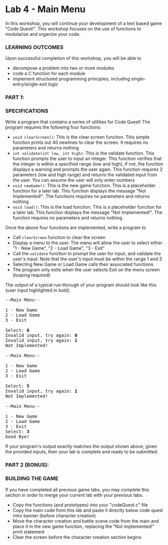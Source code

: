 # Lab 4 - Main Menu

In this workshop, you will continue your development of a text based game "Code Quest!". This workshop focuses on the use of functions to modularize and organize your code.

### LEARNING OUTCOMES

Upon successful completion of this workshop, you will be able to
- decompose a problem into two or more modules
- code a C function for each module
- implement structured programming principles, including single-entry/single-exit logic

### PART 1:

### SPECIFICATIONS

Write a program that contains a series of utilities for Code Quest! The program requires the following four functions:

- `void clearScreen()`: This is the clear screen function. This simple function prints out 40 newlines to clear the screen. It requires no parameters and returns nothing
- `int validate(int low, int high)`: This is the validate function. This function prompts the user to input an integer. This function verifies that the integer is within a specified range (low and high), if not, the function displays a warning and prompts the user again. This function requires 2 parameters (low and high range) and returns the validated input from the user. You can assume the user will only enter numbers
- `void newGame()`: This is the new game function. This is a placeholder function for a later lab. This function displays the message "Not Implemented!". The functions requires no parameters and returns nothing
- `void load()`: This is the load function. This is a placeholder function for a later lab. This function displays the message "Not Implemented!". The function requires no parameters and returns nothing

Once the above four functions are implemented, write a program to

- Call `clearScreen` function to clear the screen
- Display a menu to the user. The menu will allow the user to select either "1 - New Game", "2 - Load Game", "3 - Exit"
- Call the `validate` function to prompt the user for input, and validate the user's input. Note that the user's input must be within the range 1 and 3
- Selecting New Game or Load Game calls their associated functions
- The program only exits when the user selects Exit on the menu screen (looping required)

The output of a typical run-through of your program should look like this (user input highlighted in bold).

<pre>
--Main Menu--

1 - New Game
2 - Load Game
3 - Exit

Select: <b>6</b>
Invalid input, try again: <b>0</b>
Invalid input, try again: <b>1</b>
Not Implemented!

--Main Menu--

1 - New Game
2 - Load Game
3 - Exit

Select: <b>5</b>
Invalid input, try again: <b>2</b>
Not Implemented!

--Main Menu--

1 - New Game
2 - Load Game
3 - Exit
Select: <b>3</b>
Good Bye!
</pre>

If your program's output exactly matches the output shown above, given the provided inputs, then your lab is complete and ready to be submitted.

### PART 2 (BONUS):

### BUILDING THE GAME

If you have completed all previous game labs, you may complete this section in order to merge your current lab with your previous labs.

- Copy the functions (and prototypes) into your "codeQuest.c" file
- Copy the main code from this lab and paste it directly below code quest intro banner (before character creation)
- Move the character creation and battle scene code from the main and place it in the new game function, replacing the "Not implemented!" print statement
- Clear the screen before the character creation section begins
